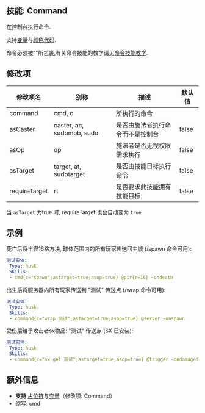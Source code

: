 技能: Command
--------------------------

在控制台执行命令.

支持[变量](/技能/变量)与[颜色代码](/杂项/颜色代码).

命令必须被""所包裹,有关命令技能的教学请见[命令技能教学](/教学/命令技能).

修改项
----------

| 修改项名 | 别称    | 描述                                                                                                    | 默认值 |
|-----------|------------|----------------------------------------------------------------------------------------------------------------|---------------|
| command       | cmd, c | 所执行的命令                                                   |         | 无 |
| asCaster      | caster, ac, sudomob, sudo      | 是否由施法者执行命令而不是控制台 | false   |
| asOp          | op      | 施法者是否无视权限需求执行                      | false   |
| asTarget      | target, at, sudotarget      | 是否由技能目标执行命令                                 | false   |
| requireTarget | rt      | 是否要求此技能拥有技能目标                                  | false   |

当 `asTarget` 为true 时, requireTarget 也会自动变为 `true`

示例
--------

死亡后将半径16格方块, 球体范围内的所有玩家传送回主城 (/spawn 命令可用):
```yaml
测试实体:
 Type: husk
 Skills:
 - cmd{c="spawn";astarget=true;asop=true} @pir{r=16} ~ondeath
```

出生后将服务器内所有玩家传送到 "测试" 传送点 (/wrap 命令可用):
```yaml
测试实体:
 Type: husk
 Skills:
 - command{c="wrap 测试";astarget=true;asop=true} @server ~onspawn
```

受伤后给予攻击者sx物品: "测试" 传送点 (SX 已安装):
```yaml
测试实体:
 Type: husk
 Skills:
 - command{c="sx get 测试";astarget=true;asop=true} @trigger ~ondamaged
```

额外信息
-------

- **支持** [占位符](/技能/占位符)与[变量](/技能/变量)（修改项: Command）
- 缩写: cmd